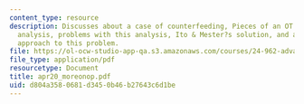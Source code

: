 ```yaml
---
content_type: resource
description: Discusses about a case of counterfeeding, Pieces of an OT analysis, sympathy
  analysis, problems with this analysis, Ito & Mester?s solution, and a different
  approach to this problem.
file: https://ol-ocw-studio-app-qa.s3.amazonaws.com/courses/24-962-advanced-phonology-spring-2005/d804a3580681d3450b46b27643c6d1be_apr20_moreonop.pdf
file_type: application/pdf
resourcetype: Document
title: apr20_moreonop.pdf
uid: d804a358-0681-d345-0b46-b27643c6d1be
---
```

